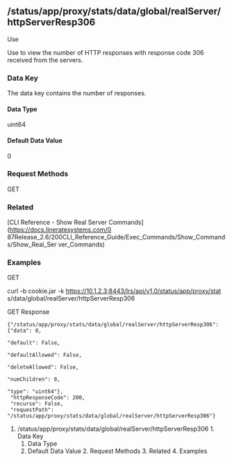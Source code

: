 ## /status/app/proxy/stats/data/global/realServer/httpServerResp306

Use

Use to view the number of HTTP responses with response code 306 received from
the servers.

### Data Key

The data key contains the number of responses.

#### Data Type

uint64

#### Default Data Value

0

### Request Methods

GET

### Related

[CLI Reference - Show Real Server Commands](https://docs.lineratesystems.com/0
87Release_2.6/200CLI_Reference_Guide/Exec_Commands/Show_Commands/Show_Real_Ser
ver_Commands)

### Examples

GET

curl -b cookie.jar -k https://10.1.2.3:8443/lrs/api/v1.0/status/app/proxy/stat
s/data/global/realServer/httpServerResp306

GET Response

    
    {"/status/app/proxy/stats/data/global/realServer/httpServerResp306": {"data": 0,
                                                                           "default": False,
                                                                           "defaultAllowed": False,
                                                                           "deleteAllowed": False,
                                                                           "numChildren": 0,
                                                                           "type": "uint64"},
     "httpResponseCode": 200,
     "recurse": False,
     "requestPath": "/status/app/proxy/stats/data/global/realServer/httpServerResp306"}
    

  1. /status/app/proxy/stats/data/global/realServer/httpServerResp306
    1. Data Key
      1. Data Type
      2. Default Data Value
    2. Request Methods
    3. Related
    4. Examples

